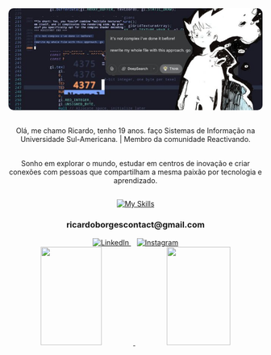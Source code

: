 <div align="center">
  <img src="x.jpg" alt="banner" style="max-width: 100%; border-radius: 10px;">
</div>


##

<section align="center" class="Sobre Mim">
   
   <a>
    Olá, me chamo Ricardo, tenho 19 anos. faço Sistemas de Informação na Universidade Sul-Americana. | Membro da comunidade Reactivando.<br><br>

   Sonho em explorar o mundo, estudar em centros de inovação e criar conexões com pessoas que compartilham a mesma paixão por tecnologia e aprendizado.

   </a>
</section>

<section align="center" class="Tecnologias">
    <h2></h2>
    <div>
      <a href="https://skillicons.dev">
        <img src="https://skillicons.dev/icons?i=java,spring,maven,hibernate,postgres,github,git,postman,html,css,docker,js" alt="My Skills">
      </a>
    </div>
    <h3>ricardoborgescontact@gmail.com</h3>

  <div align="center">
  <a href="https://www.linkedin.com/in/ricardo-neres-6048ab247/" target="_blank">
    <img src="https://skillicons.dev/icons?i=linkedin" alt="LinkedIn" />
  </a>
  &nbsp;&nbsp;
  <a href="https://www.instagram.com/9.neres/" target="_blank">
    <img src="https://skillicons.dev/icons?i=instagram" alt="Instagram" />
  </a>
</div>
</section>

<div>
  <a href="https://https://github.com/9Neres">
  <div align="center">  
    <img width="49%" height="195px" src="https://github-readme-stats.vercel.app/api?username=9Neres&show_icons=true&count_private=true&hide_border=true&title_color=A9A9A9&icon_color=A9A9A9&text_color=A9A9A9&bg_color=0d1117" alt="" /> 
    <img width="50%" height="195px" src="https://github-readme-stats.vercel.app/api/top-langs/?username=9Neres&layout=compact&hide_border=true&title_color=A9A9A9&text_color=A9A9A9&bg_color=0d1117"/>
  </div> 
</div>
